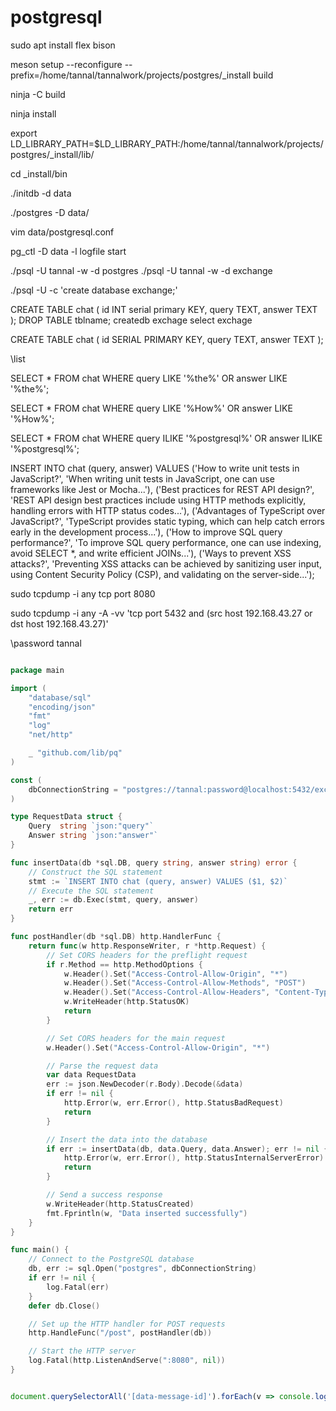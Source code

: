 # postgresql

sudo apt install flex bison

meson setup --reconfigure --prefix=/home/tannal/tannalwork/projects/postgres/_install build

ninja -C build

ninja install

export LD_LIBRARY_PATH=$LD_LIBRARY_PATH:/home/tannal/tannalwork/projects/postgres/_install/lib/

cd _install/bin

./initdb -d data



./postgres -D data/

vim data/postgresql.conf

pg_ctl -D data -l logfile start

./psql -U tannal -w -d postgres
./psql -U tannal -w -d exchange

./psql -U -c 'create database exchange;'


CREATE TABLE chat (
  id INT serial primary KEY,
  query TEXT,
  answer TEXT
);
DROP TABLE tblname;
createdb exchage
select exchage

CREATE TABLE chat (
  id SERIAL PRIMARY KEY,
  query TEXT,
  answer TEXT
);

\list


SELECT * FROM chat
WHERE query LIKE '%the%'
OR answer LIKE '%the%';

SELECT * FROM chat
WHERE query LIKE '%How%'
OR answer LIKE '%How%';


SELECT * FROM chat
WHERE query ILIKE '%postgresql%'
OR answer ILIKE '%postgresql%';

INSERT INTO chat (query, answer) VALUES
('How to write unit tests in JavaScript?', 'When writing unit tests in JavaScript, one can use frameworks like Jest or Mocha...'),
('Best practices for REST API design?', 'REST API design best practices include using HTTP methods explicitly, handling errors with HTTP status codes...'),
('Advantages of TypeScript over JavaScript?', 'TypeScript provides static typing, which can help catch errors early in the development process...'),
('How to improve SQL query performance?', 'To improve SQL query performance, one can use indexing, avoid SELECT *, and write efficient JOINs...'),
('Ways to prevent XSS attacks?', 'Preventing XSS attacks can be achieved by sanitizing user input, using Content Security Policy (CSP), and validating on the server-side...');


sudo tcpdump -i any tcp port 8080

sudo tcpdump -i any -A -vv 'tcp port 5432 and (src host 192.168.43.27 or dst host 192.168.43.27)'


\password tannal

```go

package main

import (
    "database/sql"
    "encoding/json"
    "fmt"
    "log"
    "net/http"

    _ "github.com/lib/pq"
)

const (
    dbConnectionString = "postgres://tannal:password@localhost:5432/exchange?sslmode=disable"
)

type RequestData struct {
    Query  string `json:"query"`
    Answer string `json:"answer"`
}

func insertData(db *sql.DB, query string, answer string) error {
    // Construct the SQL statement
    stmt := `INSERT INTO chat (query, answer) VALUES ($1, $2)`
    // Execute the SQL statement
    _, err := db.Exec(stmt, query, answer)
    return err
}

func postHandler(db *sql.DB) http.HandlerFunc {
    return func(w http.ResponseWriter, r *http.Request) {
        // Set CORS headers for the preflight request
        if r.Method == http.MethodOptions {
            w.Header().Set("Access-Control-Allow-Origin", "*")
            w.Header().Set("Access-Control-Allow-Methods", "POST")
            w.Header().Set("Access-Control-Allow-Headers", "Content-Type")
            w.WriteHeader(http.StatusOK)
            return
        }

        // Set CORS headers for the main request
        w.Header().Set("Access-Control-Allow-Origin", "*")

        // Parse the request data
        var data RequestData
        err := json.NewDecoder(r.Body).Decode(&data)
        if err != nil {
            http.Error(w, err.Error(), http.StatusBadRequest)
            return
        }

        // Insert the data into the database
        if err := insertData(db, data.Query, data.Answer); err != nil {
            http.Error(w, err.Error(), http.StatusInternalServerError)
            return
        }

        // Send a success response
        w.WriteHeader(http.StatusCreated)
        fmt.Fprintln(w, "Data inserted successfully")
    }
}

func main() {
    // Connect to the PostgreSQL database
    db, err := sql.Open("postgres", dbConnectionString)
    if err != nil {
        log.Fatal(err)
    }
    defer db.Close()

    // Set up the HTTP handler for POST requests
    http.HandleFunc("/post", postHandler(db))

    // Start the HTTP server
    log.Fatal(http.ListenAndServe(":8080", nil))
}


```


```js

document.querySelectorAll('[data-message-id]').forEach(v => console.log(v.innerText))

```